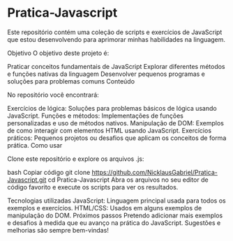 # Pratica-Javascript

Este repositório contém uma coleção de scripts e exercícios de JavaScript que estou desenvolvendo para aprimorar minhas habilidades na linguagem.

Objetivo
O objetivo deste projeto é:

Praticar conceitos fundamentais de JavaScript
Explorar diferentes métodos e funções nativas da linguagem
Desenvolver pequenos programas e soluções para problemas comuns
Conteúdo

No repositório você encontrará:

Exercícios de lógica: Soluções para problemas básicos de lógica usando JavaScript.
Funções e métodos: Implementações de funções personalizadas e uso de métodos nativos.
Manipulação de DOM: Exemplos de como interagir com elementos HTML usando JavaScript.
Exercícios práticos: Pequenos projetos ou desafios que aplicam os conceitos de forma prática.
Como usar

Clone este repositório e explore os arquivos .js:

bash
Copiar código
git clone https://github.com/NicklausGabriel/Pratica-Javascript.git
cd Pratica-Javascript
Abra os arquivos no seu editor de código favorito e execute os scripts para ver os resultados.

Tecnologias utilizadas
JavaScript: Linguagem principal usada para todos os exemplos e exercícios.
HTML/CSS: Usados em alguns exemplos de manipulação do DOM.
Próximos passos
Pretendo adicionar mais exemplos e desafios à medida que eu avanço na prática do JavaScript. Sugestões e melhorias são sempre bem-vindas!
